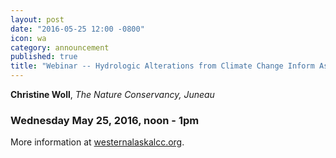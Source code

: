```yaml
---
layout: post
date: "2016-05-25 12:00 -0800"
icon: wa
category: announcement
published: true
title: "Webinar -- Hydrologic Alterations from Climate Change Inform Assessment of Ecological Risk to Pacific Salmon in Bristol Bay, Alaska  "
---
```

**Christine Woll**, _The Nature Conservancy, Juneau_

### Wednesday May 25, 2016, noon - 1pm

More information at [westernalaskalcc.org](https://westernalaskalcc.org/projects/SitePages/webinars.aspx).
